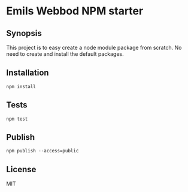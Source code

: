 # Emils Webbod NPM starter

## Synopsis

This project is to easy create a node module package from scratch. No need to create and install the default packages.

## Installation

```
npm install
```

## Tests

```
npm test
```

## Publish

```
npm publish --access=public
```

## License

MIT